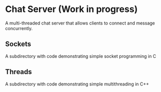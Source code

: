 # Chat Server (Work in progress)

A multi-threaded chat server that allows clients to connect and message concurrently.

## Sockets

A subdirectory with code demonstrating simple socket programming in C

## Threads

A subdirectory with code demonstrating simple multithreading in C++
